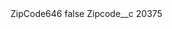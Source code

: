 <?xml version="1.0" encoding="UTF-8"?>
<CustomMetadata xmlns="http://soap.sforce.com/2006/04/metadata" xmlns:xsi="http://www.w3.org/2001/XMLSchema-instance" xmlns:xsd="http://www.w3.org/2001/XMLSchema">
    <label>ZipCode646</label>
    <protected>false</protected>
    <values>
        <field>Zipcode__c</field>
        <value xsi:type="xsd:string">20375</value>
    </values>
</CustomMetadata>

